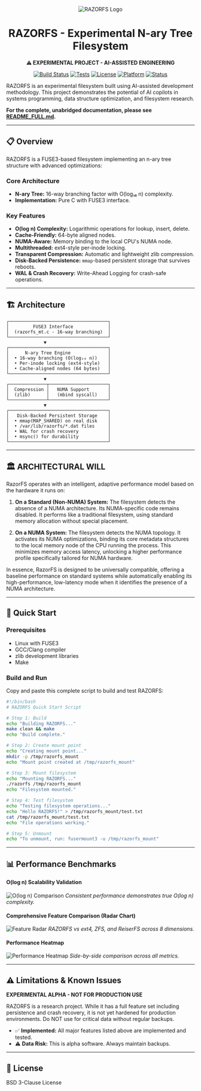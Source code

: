 <div align="center">

![RAZORFS Logo](docs/images/razorfs-logo.jpg)

# RAZORFS - Experimental N-ary Tree Filesystem

**⚠️ EXPERIMENTAL PROJECT - AI-ASSISTED ENGINEERING**

[![Build Status](https://img.shields.io/badge/build-passing-brightgreen.svg)](https://github.com/ncandio/razorfs/actions)
[![Tests](https://img.shields.io/badge/tests-199%2F199%20passing-brightgreen.svg)](https://github.com/ncandio/razorfs/actions)
[![License](https://img.shields.io/badge/license-BSD--3--Clause-blue.svg)](LICENSE)
[![Platform](https://img.shields.io/badge/platform-Linux-lightgrey.svg)](https://github.com/ncandio/razorfs)
[![Status](https://img.shields.io/badge/status-alpha-yellow.svg)](https://github.com/ncandio/razorfs)

</div>

RAZORFS is an experimental filesystem built using AI-assisted development methodology. This project demonstrates the potential of AI copilots in systems programming, data structure optimization, and filesystem research.

**For the complete, unabridged documentation, please see [README_FULL.md](./README_FULL.md).**

---

## 📋 Overview

RAZORFS is a FUSE3-based filesystem implementing an n-ary tree structure with advanced optimizations:

### Core Architecture
- **N-ary Tree:** 16-way branching factor with O(log₁₆ n) complexity.
- **Implementation:** Pure C with FUSE3 interface.

### Key Features
- **O(log n) Complexity:** Logarithmic operations for lookup, insert, delete.
- **Cache-Friendly:** 64-byte aligned nodes.
- **NUMA-Aware:** Memory binding to the local CPU's NUMA node.
- **Multithreaded:** ext4-style per-inode locking.
- **Transparent Compression:** Automatic and lightweight zlib compression.
- **Disk-Backed Persistence:** `mmap`-based persistent storage that survives reboots.
- **WAL & Crash Recovery:** Write-Ahead Logging for crash-safe operations.

---

## 🏗️ Architecture

```
┌─────────────────────────────────────┐
│         FUSE3 Interface             │
│  (razorfs_mt.c - 16-way branching)  │
└─────────────────────────────────────┘
              ▼
┌─────────────────────────────────────┐
│      N-ary Tree Engine              │
│  • 16-way branching (O(log₁₆ n))    │
│  • Per-inode locking (ext4-style)   │
│  • Cache-aligned nodes (64 bytes)   │
└─────────────────────────────────────┘
              ▼
┌──────────────┬──────────────────────┐
│  Compression │   NUMA Support       │
│  (zlib)      │   (mbind syscall)    │
└──────────────┴──────────────────────┘
              ▼
┌─────────────────────────────────────┐
│   Disk-Backed Persistent Storage    │
│  • mmap(MAP_SHARED) on real disk    │
│  • /var/lib/razorfs/*.dat files     │
│  • WAL for crash recovery           │
│  • msync() for durability           │
└─────────────────────────────────────┘
```

--- 

## 🏛️ ARCHITECTURAL WILL

RazorFS operates with an intelligent, adaptive performance model based on the hardware it runs on:

1.  **On a Standard (Non-NUMA) System:** The filesystem detects the absence of a NUMA architecture. Its NUMA-specific code remains disabled. It performs like a traditional filesystem, using standard memory allocation without special placement.

2.  **On a NUMA System:** The filesystem detects the NUMA topology. It activates its NUMA optimizations, binding its core metadata structures to the local memory node of the CPU running the process. This minimizes memory access latency, unlocking a higher performance profile specifically tailored for NUMA hardware.

In essence, RazorFS is designed to be universally compatible, offering a baseline performance on standard systems while automatically enabling its high-performance, low-latency mode when it identifies the presence of a NUMA architecture.

---

## 🚀 Quick Start

### Prerequisites
- Linux with FUSE3
- GCC/Clang compiler
- zlib development libraries
- Make

### Build and Run

Copy and paste this complete script to build and test RAZORFS:

```bash
#!/bin/bash
# RAZORFS Quick Start Script

# Step 1: Build
echo "Building RAZORFS..."
make clean && make
echo "Build complete."

# Step 2: Create mount point
echo "Creating mount point..."
mkdir -p /tmp/razorfs_mount
echo "Mount point created at /tmp/razorfs_mount"

# Step 3: Mount filesystem
echo "Mounting RAZORFS..."
./razorfs /tmp/razorfs_mount
echo "Filesystem mounted."

# Step 4: Test filesystem
echo "Testing filesystem operations..."
echo "Hello RAZORFS!" > /tmp/razorfs_mount/test.txt
cat /tmp/razorfs_mount/test.txt
echo "File operations working."

# Step 5: Unmount
echo "To unmount, run: fusermount3 -u /tmp/razorfs_mount"
```

---

## 📊 Performance Benchmarks

#### O(log n) Scalability Validation
![O(log n) Comparison](readme_graphs/ologn_scaling_validation.png)
*Consistent performance demonstrates true O(log n) complexity.*

#### Comprehensive Feature Comparison (Radar Chart)
![Feature Radar](readme_graphs/comprehensive_performance_radar.png)
*RAZORFS vs ext4, ZFS, and ReiserFS across 8 dimensions.*

#### Performance Heatmap
![Performance Heatmap](readme_graphs/scalability_heatmap.png)
*Side-by-side comparison across all metrics.*

---

## ⚠️ Limitations & Known Issues

**EXPERIMENTAL ALPHA - NOT FOR PRODUCTION USE**

RAZORFS is a research project. While it has a full feature set including persistence and crash recovery, it is not yet hardened for production environments. Do NOT use for critical data without regular backups.

- ✅ **Implemented:** All major features listed above are implemented and tested.
- ⚠️ **Data Risk:** This is alpha software. Always maintain backups.

---

## 📄 License

BSD 3-Clause License

